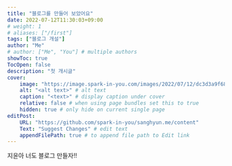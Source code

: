 ```yaml
---
title: "블로그를 만들어 보았어요"
date: 2022-07-12T11:30:03+09:00
# weight: 1
# aliases: ["/first"]
tags: ["블로그 개설"]
author: "Me"
# author: ["Me", "You"] # multiple authors
showToc: true
TocOpen: false
description: "첫 개시글"
cover:
    image: "https://image.spark-in-you.com/images/2022/07/12/dc3d3a9f68fe3fb408a01dd6e38a250e.jpg" # image path/url
    alt: "<alt text>" # alt text
    caption: "<text>" # display caption under cover
    relative: false # when using page bundles set this to true
    hidden: true # only hide on current single page
editPost:
    URL: "https://github.com/spark-in-you/sanghyun.me/content"
    Text: "Suggest Changes" # edit text
    appendFilePath: true # to append file path to Edit link
---
```

지윤아 너도 블로그 만들자!!